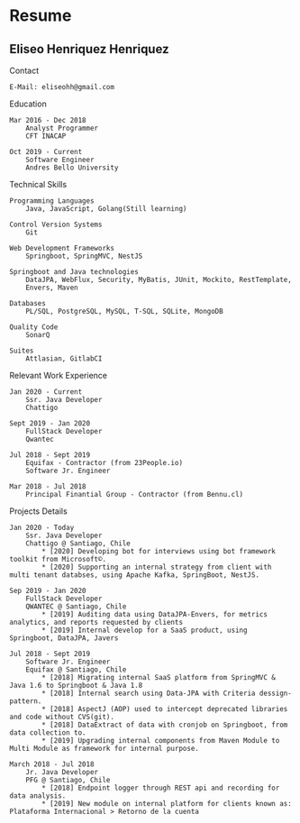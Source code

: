 Resume
================

Eliseo Henriquez Henriquez
------------------

Contact

	E-Mail: eliseohh@gmail.com

Education

	Mar 2016 - Dec 2018
		Analyst Programmer
		CFT INACAP
		
	Oct 2019 - Current
		Software Engineer
		Andres Bello University

Technical Skills

	Programming Languages
		Java, JavaScript, Golang(Still learning)

	Control Version Systems
		Git

	Web Development Frameworks
		Springboot, SpringMVC, NestJS
	
	Springboot and Java technologies
		DataJPA, WebFlux, Security, MyBatis, JUnit, Mockito, RestTemplate,
		Envers, Maven

	Databases
		PL/SQL, PostgreSQL, MySQL, T-SQL, SQLite, MongoDB
	
	Quality Code
		SonarQ
		
	Suites
		Attlasian, GitlabCI

Relevant Work Experience

	Jan 2020 - Current
		Ssr. Java Developer
		Chattigo

	Sept 2019 - Jan 2020
		FullStack Developer
		Qwantec

	Jul 2018 - Sept 2019
		Equifax - Contractor (from 23People.io)
		Software Jr. Engineer

	Mar 2018 - Jul 2018
		Principal Finantial Group - Contractor (from Bennu.cl)

Projects Details

	Jan 2020 - Today
		Ssr. Java Developer
		Chattigo @ Santiago, Chile
			* [2020] Developing bot for interviews using bot framework toolkit from Microsoft©.
			* [2020] Supporting an internal strategy from client with multi tenant databses, using Apache Kafka, SpringBoot, NestJS.

	Sep 2019 - Jan 2020
		FullStack Developer
		QWANTEC @ Santiago, Chile
			* [2019] Auditing data using DataJPA-Envers, for metrics analytics, and reports requested by clients
			* [2019] Internal develop for a SaaS product, using Springboot, DataJPA, Javers
			
	Jul 2018 - Sept 2019
		Software Jr. Engineer
		Equifax @ Santiago, Chile
			* [2018] Migrating internal SaaS platform from SpringMVC & Java 1.6 to Springboot & Java 1.8
			* [2018] Internal search using Data-JPA with Criteria dessign-pattern.
			* [2018] AspectJ (AOP) used to intercept deprecated libraries and code without CVS(git).
			* [2018] DataExtract of data with cronjob on Springboot, from data collection to.
			* [2019] Upgrading internal components from Maven Module to Multi Module as framework for internal purpose.
			
	March 2018 - Jul 2018
		Jr. Java Developer
		PFG @ Santiago, Chile 
			* [2018] Endpoint logger through REST api and recording for data analysis.
			* [2019] New module on internal platform for clients known as: Plataforma Internacional > Retorno de la cuenta 
	
